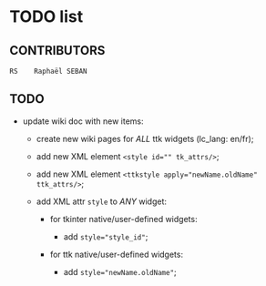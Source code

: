 <!-- encoding: UTF-8 -->

# TODO list

## CONTRIBUTORS

    RS    Raphaël SEBAN

## TODO

* update wiki doc with new items:

    * create new wiki pages for *ALL* ttk widgets (lc_lang: en/fr);

    * add new XML element `<style id="" tk_attrs/>`;

    * add new XML element `<ttkstyle apply="newName.oldName"
    ttk_attrs/>`;

    * add XML attr `style` to *ANY* widget:

        * for tkinter native/user-defined widgets:

            * add `style="style_id"`;

        * for ttk native/user-defined widgets:

            * add `style="newName.oldName"`;

